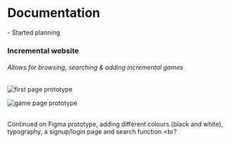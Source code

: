 <!-- starting on incremental game search website -->
<!-- changed idea from chatbot (no chatbot code so unable to produce) -->
<!-- planning start - -->
<!-- search function -->
<!-- redirect function -->
<!-- add game function -->

<h1>Documentation<br></h1>
<p>- Started planning<br></p>
<h3>Incremental website<br></h3>
<h6>Allows for browsing, searching & adding incremental games</h6>

![first page prototype](C:\Users\seeda\OneDrive\Documents\GitHub\projects\image.jpg)

![game page prototype](C:\Users\seeda\OneDrive\Documents\GitHub\projects\image2.jpg)

<br>Continued on Figma prototype, adding different colours (black and white), typography, a signup/login page and search function.<br?
